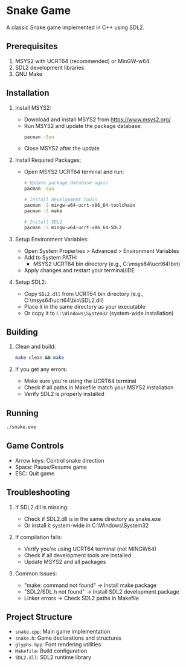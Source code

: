 # Snake Game

A classic Snake game implemented in C++ using SDL2.

## Prerequisites

1. MSYS2 with UCRT64 (recommended) or MinGW-w64
2. SDL2 development libraries
3. GNU Make

## Installation

1. Install MSYS2:
   - Download and install MSYS2 from https://www.msys2.org/
   - Run MSYS2 and update the package database:
     ```bash
     pacman -Syu
     ```
   - Close MSYS2 after the update

2. Install Required Packages:
   - Open MSYS2 UCRT64 terminal and run:
     ```bash
     # Update package database again
     pacman -Syu

     # Install development tools
     pacman -S mingw-w64-ucrt-x86_64-toolchain
     pacman -S make

     # Install SDL2
     pacman -S mingw-w64-ucrt-x86_64-SDL2
     ```

3. Setup Environment Variables:
   - Open System Properties > Advanced > Environment Variables
   - Add to System PATH:
     - MSYS2 UCRT64 bin directory (e.g., C:\msys64\ucrt64\bin)
   - Apply changes and restart your terminal/IDE

4. Setup SDL2:
   - Copy `SDL2.dll` from UCRT64 bin directory (e.g., C:\msys64\ucrt64\bin\SDL2.dll)
   - Place it in the same directory as your executable
   - Or copy it to `C:\Windows\System32` (system-wide installation)

## Building

1. Clean and build:
   ```bash
   make clean && make
   ```

2. If you get any errors:
   - Make sure you're using the UCRT64 terminal
   - Check if all paths in Makefile match your MSYS2 installation
   - Verify SDL2 is properly installed

## Running

```bash
./snake.exe
```

## Game Controls

- Arrow keys: Control snake direction
- Space: Pause/Resume game
- ESC: Quit game

## Troubleshooting

1. If SDL2.dll is missing:
   - Check if SDL2.dll is in the same directory as snake.exe
   - Or install it system-wide in C:\Windows\System32

2. If compilation fails:
   - Verify you're using UCRT64 terminal (not MINGW64)
   - Check if all development tools are installed
   - Update MSYS2 and all packages

3. Common Issues:
   - "make: command not found" → Install make package
   - "SDL2/SDL.h not found" → Install SDL2 development package
   - Linker errors → Check SDL2 paths in Makefile

## Project Structure

- `snake.cpp`: Main game implementation
- `snake.h`: Game declarations and structures
- `glyphs.hpp`: Font rendering utilities
- `Makefile`: Build configuration
- `SDL2.dll`: SDL2 runtime library 